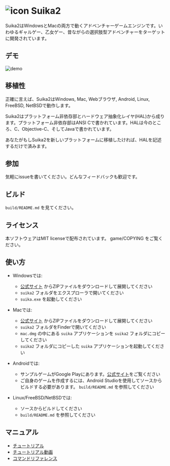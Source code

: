 ![icon](https://github.com/ktabata/suika2/raw/master/doc/icon.png "icon") Suika2
=================================================================================

Suika2はWindowsとMacの両方で動くアドベンチャーゲームエンジンです。いわゆるギャルゲー、乙女ゲー、昔ながらの選択肢型アドベンチャーをターゲットに開発されています。

## デモ

![demo](https://github.com/ktabata/suika2/raw/master/doc/screenshot.jpg "screenshot")

## 移植性

正確に言えば、Suika2はWindows, Mac, Webブラウザ, Android, Linux, FreeBSD, NetBSDで動作します。

Suika2はプラットフォーム非依存部とハードウェア抽象化レイヤ(HAL)から成ります。プラットフォーム非依存部はANSI Cで書かれています。HALは今のところ、C、Objective-C、そしてJavaで書かれています。

あなたがもしSuika2を新しいプラットフォームに移植したければ、HALを記述するだけで済みます。

## 参加

気軽にissueを書いてください。どんなフィードバックも歓迎です。

## ビルド

`build/README.md` を見てください。

## ライセンス

本ソフトウェアはMIT licenseで配布されています。 game/COPYING をご覧ください。

## 使い方

* Windowsでは:
    * [公式サイト](https://suika2.com/) からZIPファイルをダウンロードして展開してください
    * `suika2` フォルダをエクスプローラで開いてください
    * `suika.exe` を起動してください

* Macでは:
    * [公式サイト](https://suika2.com/) からZIPファイルをダウンロードして展開してください
    * `suika2` フォルダをFinderで開いてください
    * `mac.dmg` の中にある `suika` アプリケーションを `suika2` フォルダにコピーしてください
    * `suika2` フォルダにコピーした `suika` アプリケーションを起動してください

* Androidでは:
    * サンプルゲームがGoogle Playにあります。[公式サイト](https://suika2.com/)をご覧ください
    * ご自身のゲームを作成するには、Android Studioを使用してソースからビルドする必要があります。 `build/README.md` を参照してください

* Linux/FreeBSD/NetBSDでは:
    * ソースからビルドしてください
    * `build/README.md` を参照してください

## マニュアル

* [チュートリアル](https://suika2.com/tutorial.html)
* [チュートリアル動画](https://www.youtube.com/watch?v=9ximIpY0NPo)
* [コマンドリファレンス](https://suika2.com/reference.html)
